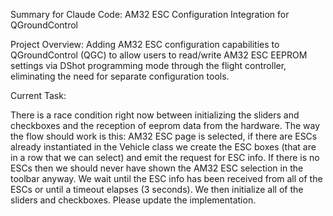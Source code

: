 Summary for Claude Code: AM32 ESC Configuration Integration for QGroundControl

Project Overview:
Adding AM32 ESC configuration capabilities to QGroundControl (QGC) to allow users to read/write AM32 ESC EEPROM settings via DShot programming mode through the flight controller, eliminating the need for separate configuration tools.

Current Task:

There is a race condition right now between initializing the sliders and checkboxes and the reception of eeprom data from the hardware. The way the flow should work is this: AM32 ESC page is selected, if there are ESCs already instantiated in the Vehicle class we create the ESC boxes (that are in a row that we can select) and emit the request for ESC info. If there is no ESCs then we should never have shown the AM32 ESC selection in the toolbar anyway. We wait until the ESC info has been received from all of the ESCs or until a timeout elapses (3 seconds). We then initialize all of the sliders and checkboxes. Please update the implementation.
